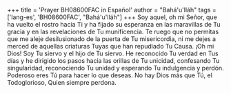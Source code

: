 +++
title = 'Prayer BH08600FAC in Español'
author = "Bahá'u'lláh"
tags = ['lang-es', 'BH08600FAC', "Bahá'u'lláh"]
+++
Soy aquel, oh mi Señor, que ha vuelto el rostro hacia Ti y ha fijado su esperanza en las maravillas de Tu gracia y en las revelaciones de Tu munificencia. Te ruego que no permitas que me aleje desilusionado de la puerta de Tu misericordia, ni me dejes a merced de aquellas criaturas Tuyas que han repudiado Tu Causa.
¡Oh mi Dios! Soy Tu siervo y el hijo de Tu siervo. He reconocido Tu verdad en Tus días y he dirigido los pasos hacia las orillas de Tu unicidad, confesando Tu singularidad, reconociendo Tu unidad y esperando Tu indulgencia y perdón. Poderoso eres Tú para hacer lo que deseas. No hay Dios más que Tú, el Todoglorioso, Quien siempre perdona.
